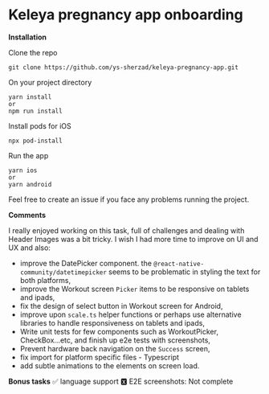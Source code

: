 # Keleya pregnancy app onboarding

**Installation**

Clone the repo
```
git clone https://github.com/ys-sherzad/keleya-pregnancy-app.git
```
On your project directory

```
yarn install
or
npm run install
```
Install pods for iOS
```
npx pod-install
```
Run the app
```
yarn ios
or
yarn android
```

Feel free to create an issue if you face any problems running the project.


**Comments**

I really enjoyed working on this task, full of challenges and dealing with Header Images was a bit tricky. I wish I had more time to improve on UI and UX and also:

* improve the DatePicker component. the `@react-native-community/datetimepicker` seems to be problematic in styling the text for both platforms,
* improve the Workout screen `Picker` items to be responsive on tablets and ipads,
* fix the design of select button in Workout screen for Android,
* improve upon `scale.ts` helper functions or perhaps use alternative libraries to handle responsiveness on tablets and ipads,
* Write unit tests for few components such as WorkoutPicker, CheckBox...etc,  and finish up e2e tests with screenshots,
* Prevent hardware back navigation on the `Success` screen,
* fix import for platform specific files - Typescript
* add subtle animations to the elements on screen load.

**Bonus tasks**
✅ language support
🆇 E2E screenshots: Not complete